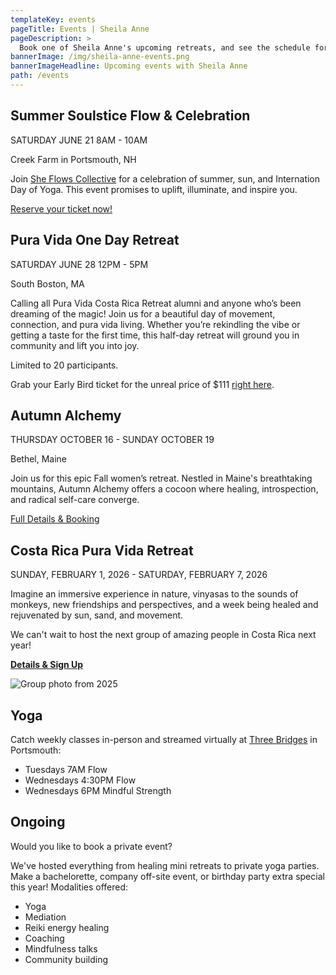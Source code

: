 ```yaml
---
templateKey: events
pageTitle: Events | Sheila Anne
pageDescription: >
  Book one of Sheila Anne's upcoming retreats, and see the schedule for future programs being offered. Don't miss out!
bannerImage: /img/sheila-anne-events.png
bannerImageHeadline: Upcoming events with Sheila Anne
path: /events
---
```


## Summer Soulstice Flow & Celebration

SATURDAY JUNE 21 8AM - 10AM

Creek Farm in Portsmouth, NH

Join [She Flows Collective](https://www.instagram.com/sheflowscollective/) for a celebration of summer, sun, and Internation Day of Yoga. This event promises to uplift, illuminate, and inspire you.

[Reserve your ticket now!](https://www.eventbrite.com/e/summer-solstice-flow-celebration-tickets-1364994357869)

## Pura Vida One Day Retreat

SATURDAY JUNE 28 12PM - 5PM

South Boston, MA

Calling all Pura Vida Costa Rica Retreat alumni and anyone who’s been dreaming of the magic! Join us for a beautiful day of movement, connection, and pura vida living. Whether you’re rekindling the vibe or getting a taste for the first time, this half-day retreat will ground you in community and lift you into joy.

Limited to 20 participants.

Grab your Early Bird ticket for the unreal price of $111 [right here](https://sheilaanne.us17.list-manage.com/track/click?u=50cd8d2646515331acfa0d482&id=a80cbde4ff&e=cbb8b83e28).

## Autumn Alchemy

THURSDAY OCTOBER 16 - SUNDAY OCTOBER 19

Bethel, Maine

Join us for this epic Fall women’s retreat. Nestled in Maine's breathtaking mountains, Autumn Alchemy offers a cocoon where healing, introspection, and radical self-care converge.

[Full Details & Booking](/autumn-alchemy/)

## Costa Rica Pura Vida Retreat

SUNDAY, FEBRUARY 1, 2026 - SATURDAY, FEBRUARY 7, 2026

Imagine an immersive experience in nature, vinyasas to the sounds of monkeys, new friendships and perspectives, and a week being healed and rejuvenated by sun, sand, and movement.

We can't wait to host the next group of amazing people in Costa Rica next year!

**[Details & Sign Up](/pura-vida-retreat/)**

![Group photo from 2025](/img/pura-vida-2025-group.jpg "Group photo from 2025")

## Yoga

Catch weekly classes in-person and streamed virtually at [Three Bridges](https://www.3bridgesyoga.com/) in Portsmouth:

- Tuesdays 7AM Flow
- Wednesdays 4:30PM Flow
- Wednesdays 6PM Mindful Strength

## Ongoing

Would you like to book a private event?

We've hosted everything from healing mini retreats to private yoga parties. Make a bachelorette, company off-site event, or birthday party extra special this year! Modalities offered:

- Yoga
- Mediation
- Reiki energy healing
- Coaching
- Mindfulness talks
- Community building

